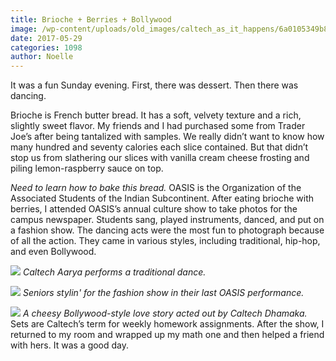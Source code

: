 ```yaml
---
title: Brioche + Berries + Bollywood
image: /wp-content/uploads/old_images/caltech_as_it_happens/6a0105349b8251970b01b7c8f90543970b.jpg
date: 2017-05-29
categories: 1098
author: Noelle
---
```


It was a fun Sunday evening. First, there was dessert. Then there was dancing.

Brioche is French butter bread. It has a soft, velvety texture and a rich, slightly sweet flavor. My friends and I had purchased some from Trader Joe’s after being tantalized with samples. We really didn’t want to know how many hundred and seventy calories each slice contained. But that didn’t stop us from slathering our slices with vanilla cream cheese frosting and piling lemon-raspberry sauce on top.

*Need to learn how to bake this bread.*
OASIS is the Organization of the Associated Students of the Indian Subcontinent. After eating brioche with berries, I attended OASIS’s annual culture show to take photos for the campus newspaper. Students sang, played instruments, danced, and put on a fashion show. The dancing acts were the most fun to photograph because of all the action. They came in various styles, including traditional, hip-hop, and even Bollywood.


![](/old_images/6a0105349b8251970b01bb099c1bbb970d-800wi.jpg)
*Caltech Aarya performs a traditional dance.*


![](/old_images/6a0105349b8251970b01bb099c1bb7970d-800wi.jpg)
*Seniors stylin' for the fashion show in their last OASIS performance.*


![](/old_images/6a0105349b8251970b01bb099c1bbf970d-800wi.jpg)
*A cheesy Bollywood-style love story acted out by Caltech Dhamaka.*
Sets are Caltech’s term for weekly homework assignments. After the show, I returned to my room and wrapped up my math one and then helped a friend with hers. It was a good day.

